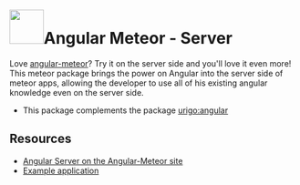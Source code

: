 <img src="https://raw.githubusercontent.com/netanelgilad/angular-meteor-server/master/.logo/angular-server-shield-large.png" height="60">Angular Meteor - Server
==================

Love [angular-meteor](http://angular-meteor.com)? Try it on the server side and you'll love it even more!
This meteor package brings the power on Angular into the server side of meteor apps, allowing the developer to use
all of his existing angular knowledge even on the server side.

* This package complements the package [urigo:angular](http://github.com/urigo/angular-meteor)

## Resources

* [Angular Server on the Angular-Meteor site](http://angular-meteor.com/server)
* [Example application](http://github.com/netanelgilad/angular-server-example)

